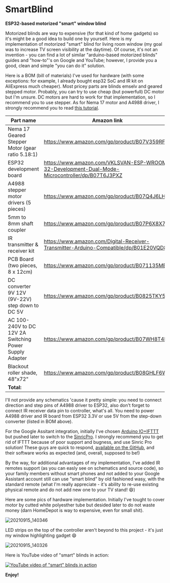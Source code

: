 # SmartBlind
**ESP32-based motorized "smart" window blind**

Motorized blinds are way to expensive (for that kind of home gadgets) so it's might be a good idea to build one by yourself.
Here is my implementation of motorized "smart" blind for living room window (my goal was to increase TV screen visibility at the daytime).
Of course, it's not an invention - you can find a lot of similar "arduino-based motorized blinds" guides and "how-to"'s on Google and YouTube; however, I provide you a good, clean and simple "you can do it" solution. 

Here is a BOM (bill of materials) I've used for hardware (with some exceptions: for example, I already bought esp32 SoC and IR kit on AliExpress much cheaper). Most pricey parts are blinds emselv and geared stepped motor. Probably, you can try to use cheap (but powerfull) DC motor but I'm unsure. DC motors are hard to work for that implementation, so I recommend you to use stepper. As for Nema 17 motor and A4988 driver, I strongly recommend you to read [this tutorial](https://lastminuteengineers.com/a4988-stepper-motor-driver-arduino-tutorial/).

| Part name | Amazon link |  Price |
| --- | --- | --- |
| Nema 17 Geared Stepper Motor (gear ratio 5.18:1) | https://www.amazon.com/gp/product/B07V359RFB | $28.29 |
| ESP32 development board | https://www.amazon.com/VKLSVAN-ESP-WROOM-32-Development-Dual-Mode-Microcontroller/dp/B07T6J3PXZ  |  $7.95 |
| A4988 stepper motor drivers (5 pieces) | https://www.amazon.com/gp/product/B07Q4J6LHT | $6.59 |
| 5mm to 8mm shaft coupler | https://www.amazon.com/gp/product/B07P6X8X7Y |  $5.99 |
| IR transmitter & receiver kit | https://www.amazon.com/Digital-Receiver-Transmitter-Arduino-Compatible/dp/B01E20VQD8 | $7.99 |
| PCB Board (two pieces, 8 x 12cm) | https://www.amazon.com/gp/product/B071135MB1 | $4.99 |
| DC converter 9V 12V (9V-22V) step down to DC 5V | https://www.amazon.com/gp/product/B0825TKY5M  | $5.86 |
| AC 100-240V to DC 12V 2A Switching Power Supply Adapter | https://www.amazon.com/gp/product/B07WH8T4BX | $6.95 |
| Blackout roller shade, 48"x72" | https://www.amazon.com/gp/product/B08GHLF6WT | $48.99 |
| **Total:** | | **$123.60** |

I'll not provide any schematics 'cause it pretty simple: you need to connect direction and step pins of A4988 driver to ESP32, also don't forget to connect IR receiver data pin to controller, what's all. You need to power A4988 driver and IR board from ESP32 3.3V or use 5V from the step-down converter (listed in BOM above).

For the Google Assitant integration, initially I've chosen [Arduino IO+IFTTT](https://iotdesignpro.com/projects/google-assistant-controlled-led-using-ESP32-and-adafruit-io) but pushed later to switch to the [SinricPro](https://help.sinric.pro/pages/googlehome.html). I strongly recommend you to get rid of IFTTT because of poor support and bugness, and use Sinric Pro solution! These guys are quick to respond, [available on the GitHub](https://github.com/sinricpro), and their software works as expected (and, overall, supposed to be!)

By the way, for additional advantages of my implementation, I've added IR remotes support (as you can easly see on schematics and source code), so your family members without smart phones and not added to your Google Assistant account still can use "smart blind" by old fashioned wasy, with the standard remote (what I'm really appreciate - it's ability to re-use existing physical remote and do not add new one to your TV stand! :smile:)

Here are some pics of hardware implementation. Initially I've tought to cover motor by cutted white polyesther tube but desided later to do not waste money (darn HomeDepot is way to expensive, even for small shit).

![20210915_140346](https://user-images.githubusercontent.com/1036158/134110373-5897b7f9-7d4d-437c-8361-a0b7c665e1c9.jpg)

LED strips on the top of the controller aren't beyond to this project - it's just my window highlighting gadget :smile: 

![20210915_140326](https://user-images.githubusercontent.com/1036158/134110374-2000402b-b4a0-45f8-a4c1-902ac7188a23.jpg)

Here is YouTube video of "smart" blinds in action:

[![YouTube video of "smart" blinds in action](http://img.youtube.com/vi/lWmYHm-vJgU/0.jpg)](http://www.youtube.com/watch?v=lWmYHm-vJgU)

**Enjoy!**
